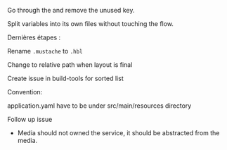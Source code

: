 Go through the <!-- TODO https://github.com/oracle/helidon-build-tools/issues/609 --> and remove the unused key.

Split variables into its own files without touching the flow.

Dernières étapes :

Rename `.mustache` to `.hbl`

Change to relative path when layout is final

Create issue in build-tools for sorted list

Convention:

application.yaml have to be under src/main/resources directory

Follow up issue

- Media should not owned the service, it should be abstracted from the media.
